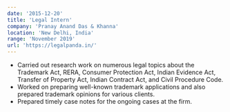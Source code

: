 ```yaml
---
date: '2015-12-20'
title: 'Legal Intern'
company: 'Pranay Anand Das & Khanna'
location: 'New Delhi, India'
range: 'November 2019'
url: 'https://legalpanda.in/'
---
```


- Carried out research work on numerous legal topics about the Trademark Act, RERA, Consumer Protection Act, Indian Evidence Act, Transfer of Property Act, Indian Contract Act, and Civil Procedure Code. 
- Worked on preparing well-known trademark applications and also prepared trademark opinions for various clients. 
- Prepared timely case notes for the ongoing cases at the firm.  


